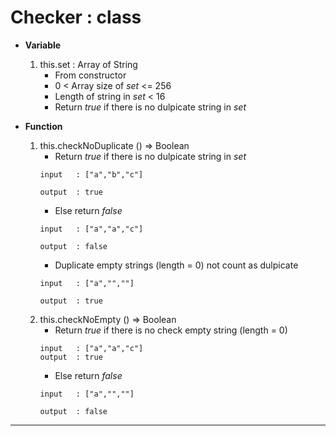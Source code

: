 # Checker : class
- **Variable**
    
    1. this.set : Array of String
        * From constructor
        * 0 < Array size of *set* <= 256
        * Length of string in *set* < 16
        * Return *true* if there is no dulpicate string in *set* 

- **Function**

    1. this.checkNoDuplicate () => Boolean
        * Return *true* if there is no dulpicate string in *set*
        ~~~~
        input   : ["a","b","c"]

        output  : true
        ~~~~
        * Else return *false*
        ~~~~
        input   : ["a","a","c"]

        output  : false
        ~~~~
        * Duplicate empty strings (length = 0) not count as dulpicate
        ~~~~
        input   : ["a","",""]

        output  : true
        ~~~~
    2. this.checkNoEmpty () => Boolean
        * Return *true* if there is no check empty string (length = 0)
        ~~~~
        input   : ["a","a","c"]
        output  : true
        ~~~~
        * Else return *false*
        ~~~~
        input   : ["a","",""]

        output  : false
        ~~~~
---